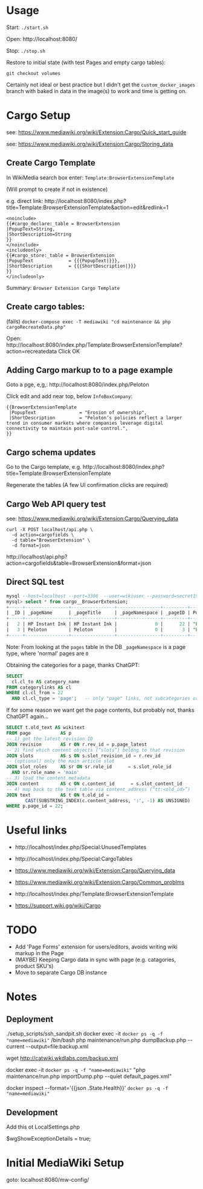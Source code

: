 # Usage

Start:  `./start.sh`

Open:   http://localhost:8080/

Stop:   `./stop.sh`

Restore to initial state (with test Pages and empty cargo tables): 

`git checkout volumes`

Certainly not ideal or best practice but I didn't get the `custom_docker_images` branch with baked in data in the image(s) to work and time is getting on.



# Cargo Setup

see: https://www.mediawiki.org/wiki/Extension:Cargo/Quick_start_guide

see: https://www.mediawiki.org/wiki/Extension:Cargo/Storing_data

## Create Cargo Template

In WikiMedia search box enter:    `Template:BrowserExtensionTemplate`

(Will prompt to create if not in existence)


e.g. direct link:       http://localhost:8080/index.php?title=Template:BrowserExtensionTemplate&action=edit&redlink=1

```
<noinclude>
{{#cargo_declare:_table = BrowserExtension
|PopupText=String,
|ShortDescription=String
}}
</noinclude>
<includeonly>
{{#cargo_store:_table = BrowserExtension
|PopupText             = {{{PopupText|}}},
|ShortDescription      = {{{ShortDescription|}}}
}}
</includeonly>
``` 

Summary:    `Browser Extension Cargo Template`

## Create cargo tables:

(fails) `docker-compose exec -T mediawiki "cd maintenance && php cargoRecreateData.php"`

Open: http://localhost:8080/index.php/Template:BrowserExtensionTemplate?action=recreatedata
Click OK



## Adding Cargo markup to to a page example

Goto a pge, e,g,:   http://localhost:8080/index.php/Peloton

Click edit and add near top, below `InfoBoxCompany`:

```
{{BrowserExtensionTemplate
 |PopupText                = "Erosion of ownership",
 |ShortDescription         = "Peloton’s policies reflect a larger trend in consumer markets where companies leverage digital connectivity to maintain post-sale control.",
}}
```

## Cargo schema updates

Go to the Cargo template, e.g. http://localhost:8080/index.php?title=Template:BrowserExtensionTemplate

Regenerate the tables
(A few UI confirmation clicks are required)



## Cargo Web API query test

see:        https://www.mediawiki.org/wiki/Extension:Cargo/Querying_data

```
curl -X POST localhost/api.php \
  -d action=cargofields \
  -d table="BrowserExtension" \
  -d format=json
```

http://localhost/api.php?action=cargofields&table=BrowserExtension&format=json


## Direct SQL test

```SQL
mysql --host=localhost --port=3306  --user=wikiuser --password=secret1976 --protocol=TCP  mediawiki
mysql> select * from cargo__BrowserExtension;
+-----+----------------+----------------+----------------+---------+-------------------------------------+-------------------------------------------------------------------------------------------------------------------------------------------------+
| _ID | _pageName      | _pageTitle     | _pageNamespace | _pageID | PopupText                           | ShortDescription                                                                                                                                |
+-----+----------------+----------------+----------------+---------+-------------------------------------+-------------------------------------------------------------------------------------------------------------------------------------------------+
|   2 | HP Instant Ink | HP Instant Ink |              0 |      22 | "Limitation of printer usability",, | "Subscription service for ink/toner cartridges and/or printers allows HP to maintain post-sale control of a product",                           |
|   3 | Peloton        | Peloton        |              0 |       3 | "Erosion of ownership",,            | "Peloton’s policies reflect a larger trend in consumer markets where companies leverage digital connectivity to maintain post-sale control.",   |
+-----+----------------+----------------+----------------+---------+-------------------------------------+-------------------------------------------------------------------------------------------------------------------------------------------------+
```

Note: From looking at the `pages` table in the DB `_pageNamespace` is a page type, where 'normal' pages are `0`

Obtaining the categories for a page, thanks ChatGPT:

```SQL
SELECT
  cl.cl_to AS category_name
FROM categorylinks AS cl
WHERE cl.cl_from = 22
  AND cl.cl_type = 'page';   -- only "page" links, not subcategories or files
```



If for some reason we want get the page contents, but probably not, thanks ChatGPT again...

```SQL
SELECT t.old_text AS wikitext
FROM page           AS p
-- 1) get the latest revision ID
JOIN revision       AS r ON r.rev_id = p.page_latest
-- 2) find which content objects (“slots”) belong to that revision
JOIN slots          AS s ON s.slot_revision_id = r.rev_id
-- (optional) only the main article slot
JOIN slot_roles     AS sr ON sr.role_id      = s.slot_role_id
  AND sr.role_name = 'main'
-- 3) load the content metadata
JOIN content        AS c ON c.content_id      = s.slot_content_id
-- 4) map back to the text table via content_address (“tt:<old_id>”)
JOIN text           AS t ON t.old_id =
       CAST(SUBSTRING_INDEX(c.content_address, ':', -1) AS UNSIGNED)
WHERE p.page_id = 22;

```

# Useful links

- http://localhost/index.php/Special:UnusedTemplates
- http://localhost/index.php/Special:CargoTables

- https://www.mediawiki.org/wiki/Extension:Cargo/Querying_data
- https://www.mediawiki.org/wiki/Extension:Cargo/Common_problms

- http://localhost/index.php/Template:BrowserExtensionTemplate
- https://support.wiki.gg/wiki/Cargo


# TODO
- Add 'Page Forms' extension for users/editors, avoids writing wiki markup in the Page
- (MAYBE) Keeping Cargo data in sync with page (e.g. catagories, product SKU's)
- Move to separate Cargo DB instance 


# Notes

## Deployment
./setup_scripts/ssh_sandpit.sh
docker exec -it `docker ps -q -f "name=mediawiki"` /bin/bash
php maintenance/run.php dumpBackup.php --current --output=file:backup.xml

wget http://catwiki.wkdlabs.com/backup.xml

docker exec -it `docker ps -q -f "name=mediawiki"` "php maintenance/run.php importDump.php --quiet default_pages.xml"

docker inspect --format='{{json .State.Health}}' `docker ps -q -f "name=mediawiki"`

## Development

Add this ot LocalSettings.php

$wgShowExceptionDetails = true;



# Initial MediaWiki Setup

goto:   localhost:8080/mw-config/
